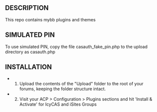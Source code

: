 DESCRIPTION
------------
This repo contains mybb plugins and themes


SIMULATED PIN
------------
To use simulated PIN, copy the file casauth_fake_pin.php to the upload directory as casauth.php


INSTALLATION
------------
- 1. Upload the contents of the "Upload" folder to the root of your forums, keeping the folder structure intact.
- 2. Visit your ACP > Configuration > Plugins sections and hit 'Install & Activate' for IcyCAS and iSites Groups

